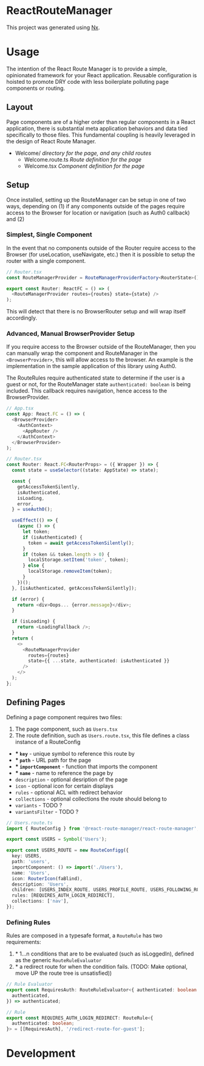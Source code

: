 # ReactRouteManager

This project was generated using [Nx](https://nx.dev).

# Usage

The intention of the React Route Manager is to provide a simple, opinionated framework for your React application. Reusable configuration is hoisted to promote DRY code with less boilerplate polluting page components or routing.

## Layout

Page components are of a higher order than regular components in a React application, there is substantial meta application behaviors and data tied specifically to those files. This fundamental coupling is heavily leveraged in the design of React Route Manager.

- Welcome/ _directory for the page, and any child routes_
  - Welcome.route.ts _Route definition for the page_
  - Welcome.tsx _Component definition for the page_

## Setup

Once installed, setting up the RouteManager can be setup in one of two ways, depending on (1) if any components outside of the pages require access to the Browser for location or navigation (such as Auth0 callback) and (2)

### Simplest, Single Component

In the event that no components outside of the Router require access to the Browser (for useLocation, useNavigate, etc.) then it is possible to setup the router with a single component.

```ts
// Router.tsx
const RouteManagerProvider = RouteManagerProviderFactory<RouterState>();

export const Router: ReactFC = () => (
  <RouteManagerProvider routes={routes} state={state} />
);
```

This will detect that there is no BrowserRouter setup and will wrap itself accordingly.

### Advanced, Manual BrowserProvider Setup

If you require access to the Browser outside of the RouteManager, then you can manually wrap the component and RouteManager in the `<BrowserProvider>`, this will allow access to the browser. An example is the implementation in the sample application of this library using Auth0.

The RouteRules require authenticated state to determine if the user is a guest or not, for the RouteManager state `authenticated: boolean` is being included. This callback requires navigation, hence access to the BrowserProvider.

```ts
// App.tsx
const App: React.FC = () => (
  <BrowserProvider>
    <AuthContext>
      <AppRouter />
    </AuthContext>
  </BrowserProvider>
);

// Router.tsx
const Router: React.FC<RouterProps> = ({ Wrapper }) => {
  const state = useSelector((state: AppState) => state);

  const {
    getAccessTokenSilently,
    isAuthenticated,
    isLoading,
    error,
  } = useAuth0();

  useEffect(() => {
    (async () => {
      let token;
      if (isAuthenticated) {
        token = await getAccessTokenSilently();
      }
      if (token && token.length > 0) {
        localStorage.setItem('token', token);
      } else {
        localStorage.removeItem(token);
      }
    })();
  }, [isAuthenticated, getAccessTokenSilently]);

  if (error) {
    return <div>Oops... {error.message}</div>;
  }

  if (isLoading) {
    return <LoadingFallback />;
  }
  return (
    <>
      <RouteManagerProvider
        routes={routes}
        state={{ ...state, authenticated: isAuthenticated }}
      />
    </>
  );
};
```

## Defining Pages

Defining a page component requires two files:

1. The page component, such as `Users.tsx`
2. The route definition, such as `Users.route.tsx`, this file defines a class instance of a RouteConfig

- **\* `key`** - unique symbol to reference this route by
- **\* `path`** - URL path for the page
- **\* `importComponent`** - function that imports the component
- **\* `name`** - name to reference the page by
- `description` - optional desription of the page
- `icon` - optional icon for certain displays
- `rules` - optional ACL with redirect behavior
- `collections` - optional collections the route should belong to
- `variants` - TODO ?
- `variantsFilter` - TODO ?

```ts
// Users.route.ts
import { RouteConfig } from '@react-route-manager/react-route-manager';

export const USERS = Symbol('Users');

export const USERS_ROUTE = new RouteConfigg({
  key: USERS,
  path: 'users',
  importComponent: () => import('./Users'),
  name: 'Users',
  icon: RouterIcon(faBlind),
  description: 'Users',
  children: [USERS_INDEX_ROUTE, USERS_PROFILE_ROUTE, USERS_FOLLOWING_ROUTE],
  rules: [REQUIRES_AUTH_LOGIN_REDIRECT],
  collections: ['nav'],
});
```

### Defining Rules

Rules are composed in a typesafe format, a `RouteRule` has two requirements:

1. \* 1...n conditions that are to be evaluated (such as isLoggedIn), defined as the generic `RouteRuleEvaluator`
2. \* a redirect route for when the condition fails. (TODO: Make optional, move UP the route tree is unsatisfied))

```ts
// Rule Evaluator
export const RequiresAuth: RouteRuleEvaluator<{ authenticated: boolean }> = ({
  authenticated,
}) => authenticated;

// Rule
export const REQUIRES_AUTH_LOGIN_REDIRECT: RouteRule<{
  authenticated: boolean;
}> = [[RequiresAuth], '/redirect-route-for-guest'];
```

# Development
